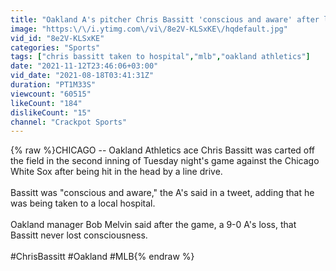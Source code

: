 ```yaml
---
title: "Oakland A's pitcher Chris Bassitt 'conscious and aware' after line drive strikes head"
image: "https:\/\/i.ytimg.com\/vi\/8e2V-KLSxKE\/hqdefault.jpg"
vid_id: "8e2V-KLSxKE"
categories: "Sports"
tags: ["chris bassitt taken to hospital","mlb","oakland athletics"]
date: "2021-11-12T23:46:06+03:00"
vid_date: "2021-08-18T03:41:31Z"
duration: "PT1M33S"
viewcount: "60515"
likeCount: "184"
dislikeCount: "15"
channel: "Crackpot Sports"
---
```

{% raw %}CHICAGO -- Oakland Athletics ace Chris Bassitt was carted off the field in the second inning of Tuesday night's game against the Chicago White Sox after being hit in the head by a line drive.<br /><br />Bassitt was &quot;conscious and aware,&quot; the A's said in a tweet, adding that he was being taken to a local hospital.<br /><br />Oakland manager Bob Melvin said after the game, a 9-0 A's loss, that Bassitt never lost consciousness. <br /><br />#ChrisBassitt #Oakland #MLB{% endraw %}
